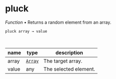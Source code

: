 # pluck

_Function_ &bull; Returns a random element from an array.

<pre><code>pluck array &rarr; value</code></pre>
<br>

| name | type | description |
|------|------|-------------|
|array|[`Array`][array]|The target array.|
|value|any|The selected element.|




[array]: https://developer.mozilla.org/en-US/docs/Web/JavaScript/Reference/Global_Objects/Array